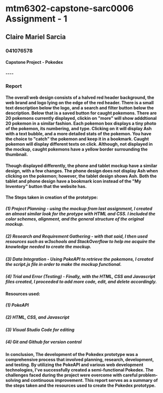 # mtm6302-capstone-sarc0006 Assignment - 1
## Claire Mariel Sarcia
### 041076578
#### Capstone Project - Pokedex
#### ----
### Report
#### The overall web design consists of a halved red header background, the web brand and logo lying on the edge of the red header. There is a small text description below the logo, and a search and filter button below the description. Below that is a saved button for caught pokemons. There are 20 pokemons currently displayed, clickin on "more" will show adddtional 20 pokemon in a similar fashion. Each pokemon box displays a tiny photo of the pokemon, its numbering, and type. Clicking on it will display Ash with a text bubble, and a more detailed stats of the pokemon. You have the choice to "catch" the pokemon and keep it in a bookmark. Caught pokemon will display different texts on click. Although, not displayed in the mockup, caught pokemons have a yellow border surrounding the thumbnail.
#### Though displayed differently, the phone and tablet mockup have a similar design, with a few changes. The phone design does not display Ash when clicking on the pokemon; however, the tablet design shows Ash. Both the tablet and phone design have a bookmark icon instead of the "My Inventory" button that the website has. 
#### The Steps taken in creation of the prototype: 
##### (1) Project Planning - using the mockup from last assignment, I created an almost similar look for the protype with HTML and CSS. I included the color schemes, alignment, and the general structure of the original mockup. 
##### (2) Research and Requirement Gathering - with that said, I then used resources such as w3schools and StackOverflow to help me acquire the knowledge needed to create the mockup. 
##### (3) Data Integration - Using PokeAPI to retrieve the pokemons, I created the script.js file in order to make the mockup functional. 
##### (4) Trial and Error (Testing) - Finally, with the HTML, CSS and Javascript files created, I proceeded to add more code, edit, and delete accordingly. 
#### Resources used: 
##### (1) PokeAPI
##### (2) HTML, CSS, and Javascript
##### (3) Visual Studio Code for editing
##### (4) Git and Github for version control
#### In conclusion, The development of the Pokedex prototype was a comprehensive process that involved planning, research, development, and testing. By utilizing the PokeAPI and various web development technologies, I've successfully created a semi-functional Pokedex. The challenges faced during the project were overcome with careful problem-solving and continuous improvement. This report serves as a summary of the steps taken and the resources used to create the Pokedex prototype.




